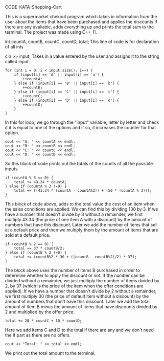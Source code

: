 CODE-KATA-Shopping-Cart

This is a supermarket chekout program which takes in information from the user about the items that have been purchased and applies the discounts if there are any avaliable, adds everything up and prints the total sum to the terminal. The project was made using C++ 11.


int countA, countB, countC, countD, total;
This line of code is for declaration of all ints

cin >> input;
Takes in a value entered by the user and assigns it to the string called input.


    for (int i = 0; i < input.size(); i++) {
        if (input[i] == 'A' || input[i] == 'a') {
            ++countA;
        } else if (input[i] == 'B' || input[i] == 'b') {
            ++countB;
        } else if (input[i] == 'C' || input[i] == 'c') {
            ++countC;
        } else if (input[i] == 'D' || input[i] == 'd') {
            ++countD;
        }
    }
   
    
   In this for loop, we go through the "input" variable, letter by letter and check if it is equal to one of the options and if so, it increases the counter for that option.
   
    
    cout << "A: " << countA << endl;
    cout << "B: " << countB << endl;
    cout << "C: " << countC << endl;
    cout << "D: " << countD << endl; 
    
  So this block of code prints out the totals of the counts of all the possible inputs
  
    
    
    if (countA % 3 == 0) {
        total += 43.34 * countA;
    } else if (countA % 3 !=0) {
        total += ((43.34 * (countA - countA%3)) + (50 * (countA % 3)));
    }
    
    
  This block of code above, adds to the total value the cost of an item when the sales conditions are applied. We can find this by dividing 130 by 3. If we have a number that doesn't divide by 3 without a remainder, we first multiply 43.34 (the price of one item A with a discount) by the amount of numbers that have this discount. Later we add the number of items that sell at a default price and then we multiply them by the amount of items that are sold at a default price.
    

    if (countB % 2 == 0) {
        total += 37 * countB/2;
    } else if (countB % 2 !=0) {
        total += (countB%2 * 30 + ((countB - countB%2)/2) * 37);
    }
    
  The block above uses the number of items B purchased in order to determine whether to apply the discount or not. If the number can be divided without a remainder, we just multiply the number of items divided by 2, by 37 (which is the price of the item when the offer conditions are applied). If we have a number that doesn't divide by 2 without a remainder, we first multiply 30 (the price of default item without a discount) by the amount of numbers that don't have this discount. Later we add the total amount of item B minus the amount of items that have discounts divided by 2 and multiplied by the offer price. 
  
  
    total += 20 * countC + 10 * countD;
    
   Here we add items C and D to the total if there are any and we don't need the if part as there are no offers.
   
   
    cout << "Total: " << total << endl;
    
   We print out the total amount to the terminal.
